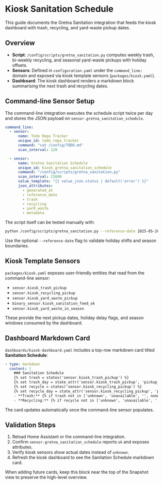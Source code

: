 # Kiosk Sanitation Schedule

This guide documents the Gretna Sanitation integration that feeds the kiosk dashboard with trash, recycling, and yard-waste pickup dates.

## Overview

- **Script**: `/config/scripts/gretna_sanitation.py` computes weekly trash, bi-weekly recycling, and seasonal yard-waste pickups with holiday offsets.
- **Sensors**: Defined in `configuration.yaml` under the `command_line:` domain and exposed via kiosk template sensors (`packages/kiosk.yaml`).
- **Dashboard**: The kiosk dashboard renders a markdown block summarising the next trash and recycling dates.

## Command-line Sensor Setup

The command-line integration executes the schedule script twice per day and stores the JSON payload on `sensor.gretna_sanitation_schedule`.

```yaml
command_line:
  - sensor:
      name: Todo Repo Tracker
      unique_id: todo_repo_tracker
      command: "cat /config/TODO.md"
      scan_interval: 120

  - sensor:
      name: Gretna Sanitation Schedule
      unique_id: kiosk_gretna_sanitation_schedule
      command: "/config/scripts/gretna_sanitation.py"
      scan_interval: 21600
      value_template: "{{ value_json.status | default('error') }}"
      json_attributes:
        - generated_at
        - reference_date
        - trash
        - recycling
        - yard_waste
        - metadata
```

The script itself can be tested manually with:

```bash
python /config/scripts/gretna_sanitation.py --reference-date 2025-05-20
```

Use the optional `--reference-date` flag to validate holiday shifts and season boundaries.

## Kiosk Template Sensors

`packages/kiosk.yaml` exposes user-friendly entities that read from the command-line sensor:

- `sensor.kiosk_trash_pickup`
- `sensor.kiosk_recycling_pickup`
- `sensor.kiosk_yard_waste_pickup`
- `binary_sensor.kiosk_sanitation_feed_ok`
- `sensor.kiosk_yard_waste_in_season`

These provide the next pickup dates, holiday delay flags, and season windows consumed by the dashboard.

## Dashboard Markdown Card

`dashboards/kiosk-dashboard.yaml` includes a top-row markdown card titled **Sanitation Schedule**:

```yaml
- type: markdown
  content: |
    ### Sanitation Schedule
    {% set trash = states('sensor.kiosk_trash_pickup') %}
    {% set trash_day = state_attr('sensor.kiosk_trash_pickup', 'pickup_weekday') %}
    {% set recycle = states('sensor.kiosk_recycling_pickup') %}
    {% set recycle_day = state_attr('sensor.kiosk_recycling_pickup', 'pickup_weekday') %}
    - **Trash:** {% if trash not in ['unknown', 'unavailable', '', none] %}{{ trash }}{% if trash_day and trash_day not in ['unknown','unavailable'] %} ({{ trash_day }}){% endif %}{% else %}Pending…{% endif %}
    - **Recycling:** {% if recycle not in ['unknown', 'unavailable', '', none] %}{{ recycle }}{% if recycle_day and recycle_day not in ['unknown','unavailable'] %} ({{ recycle_day }}){% endif %}{% else %}Pending…{% endif %}
```

The card updates automatically once the command-line sensor populates.

## Validation Steps

1. Reload Home Assistant or the command-line integration.
2. Confirm `sensor.gretna_sanitation_schedule` reports `ok` and exposes attributes.
3. Verify kiosk sensors show actual dates instead of `unknown`.
4. Refresh the kiosk dashboard to see the Sanitation Schedule markdown card.

When adding future cards, keep this block near the top of the Snapshot view to preserve the high-level overview.
